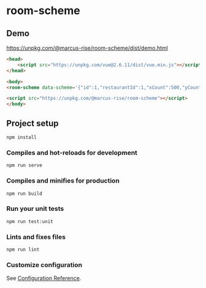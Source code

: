 # room-scheme

## Demo 

https://unpkg.com/@marcus-rise/room-scheme/dist/demo.html

```html
<head>
    <script src="https://unpkg.com/vue@2.6.11/dist/vue.min.js"></script>
</head>

<body>
<room-scheme data-scheme='{"id":1,"restaurantId":1,"xCount":500,"yCount":500,"characters":[{"id":1,"typeId":1,"type":{"id":1,"name":"simple"},"x":1000,"y":100,"schemeId":1,"angle":0},{"id":22,"typeId":1,"type":{"id":1,"name":"simple"},"x":100,"y":100,"schemeId":1,"angle":0},{"id":2,"typeId":1,"type":{"id":1,"name":"simple"},"x":100,"y":150,"schemeId":1,"angle":0},{"id":3,"typeId":1,"type":{"id":1,"name":"simple"},"x":100,"y":200,"schemeId":1,"angle":0},{"id":4,"typeId":1,"type":{"id":1,"name":"simple"},"x":150,"y":100,"schemeId":1,"angle":0},{"id":5,"typeId":1,"type":{"id":1,"name":"simple"},"x":150,"y":150,"schemeId":1,"angle":0},{"id":6,"typeId":1,"type":{"id":1,"name":"simple"},"x":150,"y":200,"schemeId":1,"angle":0},{"id":7,"typeId":2,"type":{"id":2,"name":"chair"},"x":50,"y":100,"schemeId":1,"angle":0},{"id":8,"typeId":2,"type":{"id":2,"name":"chair"},"x":200,"y":100,"schemeId":1,"angle":0},{"id":9,"typeId":2,"type":{"id":2,"name":"chair"},"x":50,"y":200,"schemeId":1,"angle":0},{"id":10,"typeId":2,"type":{"id":2,"name":"chair"},"x":200,"y":200,"schemeId":1,"angle":0}]}' editor></room-scheme>

<script src="https://unpkg.com/@marcus-rise/room-scheme"></script>
</body>
```

## Project setup
```
npm install
```

### Compiles and hot-reloads for development
```
npm run serve
```

### Compiles and minifies for production
```
npm run build
```

### Run your unit tests
```
npm run test:unit
```

### Lints and fixes files
```
npm run lint
```

### Customize configuration
See [Configuration Reference](https://cli.vuejs.org/config/).
